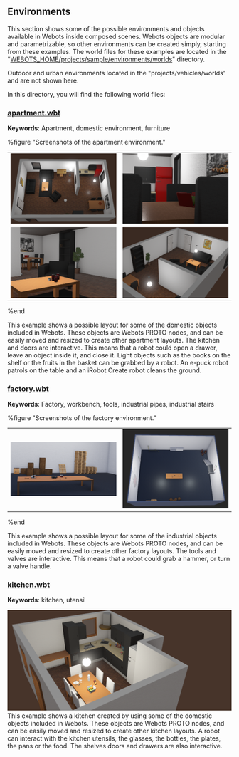 ## Environments

This section shows some of the possible environments and objects available in Webots inside composed scenes.
Webots objects are modular and parametrizable, so other environments can be created simply, starting from these examples.
The world files for these examples are located in the "[WEBOTS\_HOME/projects/sample/environments/worlds](https://github.com/omichel/webots/tree/master/projects/samples/environments/worlds/)" directory.

Outdoor and urban environments located in the "projects/vehicles/worlds" and are not shown here.

In this directory, you will find the following world files:

### [apartment.wbt](https://github.com/omichel/webots/tree/master/projects/samples/environments/worlds/apartment.wbt)

**Keywords**: Apartment, domestic environment, furniture

%figure "Screenshots of the apartment environment."

|                                                    |                                                    |
|----------------------------------------------------|----------------------------------------------------|
| ![apartment_a.png](images/samples/apartment_a.png) | ![apartment_b.png](images/samples/apartment_b.png) |
| ![apartment_c.png](images/samples/apartment_c.png) | ![apartment_d.png](images/samples/apartment_d.png) |

%end

This example shows a possible layout for some of the domestic objects included in Webots.
These objects are Webots PROTO nodes, and can be easily moved and resized to create other apartment layouts.
The kitchen and doors are interactive.
This means that a robot could open a drawer, leave an object inside it, and close it.
Light objects such as the books on the shelf or the fruits in the basket can be grabbed by a robot.
An e-puck robot patrols on the table and an iRobot Create robot cleans the ground.

### [factory.wbt](https://github.com/omichel/webots/tree/master/projects/samples/environments/worlds/factory.wbt)

**Keywords**: Factory, workbench, tools, industrial pipes, industrial stairs

%figure "Screenshots of the factory environment."

|                                                |                                                |
|------------------------------------------------|------------------------------------------------|
| ![factory_a.png](images/samples/factory_a.png) | ![factory_b.png](images/samples/factory_b.png) |

%end

This example shows a possible layout for some of the industrial objects included in Webots.
These objects are Webots PROTO nodes, and can be easily moved and resized to create other factory layouts.
The tools and valves are interactive.
This means that a robot could grab a hammer, or turn a valve handle.

### [kitchen.wbt](https://github.com/omichel/webots/tree/master/projects/samples/environments/worlds/kitchen.wbt)

**Keywords**: kitchen, utensil

![kitchen.png](images/samples/kitchen.png) This example shows a kitchen created by using some of the domestic objects included in Webots.
These objects are Webots PROTO nodes, and can be easily moved and resized to create other kitchen layouts.
A robot can interact with the kitchen utensils, the glasses, the bottles, the plates, the pans or the food.
The shelves doors and drawers are also interactive.
